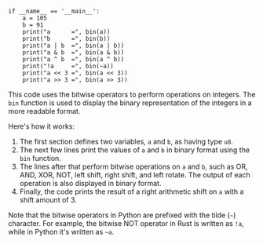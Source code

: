 ```
if __name__ == '__main__':
    a = 105
    b = 91
    print("a      =", bin(a))
    print("b      =", bin(b))
    print("a | b  =", bin(a | b))
    print("a & b  =", bin(a & b))
    print("a ^ b  =", bin(a ^ b))
    print("!a     =", bin(~a))
    print("a << 3 =", bin(a << 3))
    print("a >> 3 =", bin(a >> 3))
```
This code uses the bitwise operators to perform operations on integers. The `bin` function is used to display the binary representation of the integers in a more readable format.

Here's how it works:

1. The first section defines two variables, `a` and `b`, as having type `u8`.
2. The next few lines print the values of `a` and `b` in binary format using the `bin` function.
3. The lines after that perform bitwise operations on `a` and `b`, such as OR, AND, XOR, NOT, left shift, right shift, and left rotate. The output of each operation is also displayed in binary format.
4. Finally, the code prints the result of a right arithmetic shift on `a` with a shift amount of 3.

Note that the bitwise operators in Python are prefixed with the tilde (`~`) character. For example, the bitwise NOT operator in Rust is written as `!a`, while in Python it's written as `~a`.
